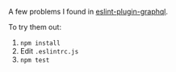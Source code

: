 A few problems I found in [eslint-plugin-graphql].

To try them out:

1. `npm install`
2. Edit `.eslintrc.js`
3. `npm test`

[eslint-plugin-graphql]: https://github.com/apollographql/eslint-plugin-graphql
